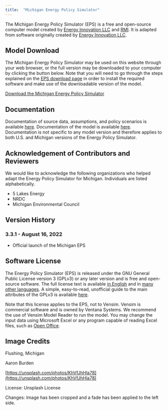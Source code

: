 ```yaml
---
title:  "Michigan Energy Policy Simulator"
---
```


The Michigan Energy Policy Simulator (EPS) is a free and open-source computer model created by [Energy Innovation LLC](https://energyinnovation.org/) and [RMI](https://rmi.org/).  It is adapted from software originally created by [Energy Innovation LLC](https://energyinnovation.org/).

## Model Download

The Michigan Energy Policy Simulator may be used on this website through your web browser, or the full version may be downloaded to your computer by clicking the button below.  Note that you will need to go through the steps explained on the [EPS download page](https://docs.energypolicy.solutions/download) in order to install the required software and make use of the downloadable version of the model.

<p><a href="https://github.com/Energy-Innovation/eps-michigan/archive/refs/tags/3.3.1.zip" class="btn">Download the Michigan Energy Policy Simulator</a></p>

## Documentation

Documentation of source data, assumptions, and policy scenarios is available [here](https://github.com/Energy-Innovation/eps-michigan/raw/main/Policy%20Assumptions%20and%20Sources.pdf). 
Documentation of the model is available [here](https://docs.energypolicy.solutions/).  Documentation is not specific to any model version and therefore applies to both U.S. and Michigan versions of the Energy Policy Simulator.

## Acknowledgement of Contributors and Reviewers
We would like to acknowledge the following organizations who helped adapt the Energy Policy Simulator for Michigan.  Individuals are listed alphabetically.

* 5 Lakes Energy
* NRDC
* Michigan Environmental Council

## Version History

### **3.3.1 - August 16, 2022**

* Official launch of the Michigan EPS

## Software License

The Energy Policy Simulator (EPS) is released under the GNU General Public License version 3 (GPLv3) or any later version and is free and open-source software.  The full license text is available [in English](http://www.gnu.org/licenses/gpl-3.0.en.html) and in [many other languages](http://www.gnu.org/licenses/translations.html).  A simple, easy-to-read, unofficial guide to the main attributes of the GPLv3 is available <a href="https://tldrlegal.com/license/gnu-general-public-license-v3-(gpl-3)">here</a>.

Note that this license applies to the EPS, not to Vensim.  Vensim is commercial software and is owned by Ventana Systems.  We recommend the use of Vensim Model Reader to run the model.  You may change the input data using Microsoft Excel or any program capable of reading Excel files, such as [Open Office](https://www.openoffice.org/).

## Image Credits

Flushing, Michigan

Aaron Burden

[https://unsplash.com/photos/KhVfJhHla78](https://unsplash.com/photos/KhVfJhHla78)

License: Unsplash License

Changes: Image has been cropped and a fade has been applied to the left side.

